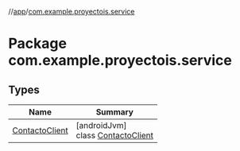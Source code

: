 //[app](../../index.md)/[com.example.proyectois.service](index.md)

# Package com.example.proyectois.service

## Types

| Name | Summary |
|---|---|
| [ContactoClient](-contacto-client/index.md) | [androidJvm]<br>class [ContactoClient](-contacto-client/index.md) |
